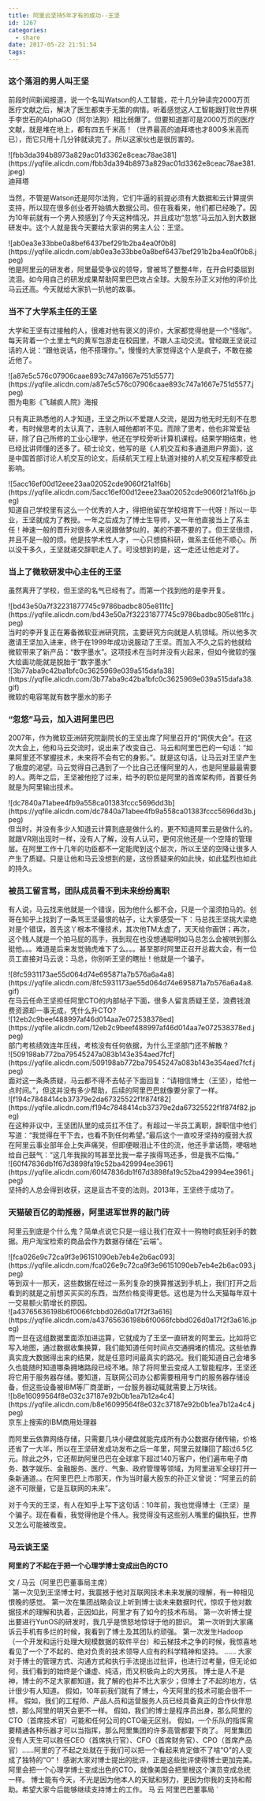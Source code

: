 ```yaml
---
title: 阿里云坚持5年才有的成功--王坚
id: 1267
categories:
  - share
date: 2017-05-22 21:51:54
tags:
---
```


### 这个落泪的男人叫王坚

前段时间新闻报道，说一个名叫Watson的人工智能，花十几分钟读完2000万页医疗文献之后，解决了医生都束手无策的病情。听着感觉这人工智能跟打败世界棋手李世石的AlphaGO（阿尔法狗）相比弱爆了。但要知道那可是2000万页的医疗文献，就是堆在地上，都有四五千米高！（世界最高的迪拜塔也才800多米高而已），而它只用十几分钟就读完了。所以这家伙也是很厉害的。
<div>![fbb3da394b8973a829ac01d3362e8ceac78ae381](https://yqfile.alicdn.com/fbb3da394b8973a829ac01d3362e8ceac78ae381.jpeg)</div>
迪拜塔

当然，不管是Watson还是阿尔法狗，它们牛逼的前提必须有大数据和云计算提供支持，所以现在很多创业者开始搞大数据公司。但在我看来，他们都已经晚了。因为10年前就有一个男人预感到了今天这种情况，并且成功“忽悠”马云加入到大数据研发中。这个人就是我今天要给大家讲的男主人公：王坚。
<div>![ab0ea3e33bbe0a8bef6437bef291b2ba4ea0f0b8](https://yqfile.alicdn.com/ab0ea3e33bbe0a8bef6437bef291b2ba4ea0f0b8.jpeg)</div>
他是阿里云的研发者，阿里最受争议的领导，曾被骂了整整4年，在开会时委屈到流泪。如今用自己的研发成果帮助阿里巴巴攻占全球。大股东孙正义对他的评价比马云还高。今天就给大家扒一扒他的故事。

### 当不了大学系主任的王坚

大学和王坚有过接触的人，很难对他有褒义的评价，大家都觉得他是一个“怪咖”。每天背着一个土里土气的黄军包游走在校园里，不跟人主动交流。曾经跟王坚说过话的人说：“跟他说话，他不搭理你。”，慢慢的大家觉得这个人是疯子，不敢在接近他了。
<div>![a87e5c576c07906caae893c747a1667e751d5577](https://yqfile.alicdn.com/a87e5c576c07906caae893c747a1667e751d5577.jpeg)</div>
图为电影《飞越疯人院》海报

只有真正熟悉他的人才知道，王坚之所以不爱跟人交流，是因为他无时无刻不在思考，有时候思考的太认真了，连别人喊他都听不见。而除了思考，他也非常爱钻研，除了自己所修的工业心理学，他还在学校旁听计算机课程。结果学期结束，他已经比讲师懂的还多了。硕士论文，他写的是《人机交互和多通道用户界面》，这是中国首部讨论人机交互的论文，后续航天工程上轨道对接的人机交互程序都受此影响。
<div>![5acc16ef00d12eee23aa02052cde9060f21a1f6b](https://yqfile.alicdn.com/5acc16ef00d12eee23aa02052cde9060f21a1f6b.jpeg)</div>
知道自己学校里有这么一个优秀的人才，得把他留在学校培育下一代呀！所以一毕业，王坚就成为了教授。一年之后成为了博士生导师，又一年他直接当上了系主任！神速一般的晋升对很多人来说跟做梦似的，美的不要不要的了。但王坚很烦，并且不是一般的烦。他是技学术性人才，一心只想搞科研，做系主任他不顺心。所以没干多久，王坚就递交辞职走人了。可没想到的是，这一走还让他走对了。

### 当上了微软研发中心主任的王坚

虽然离开了学校，但王坚的名气已经有了。而第一个找到他的是李开复。
<div>![bd43e50a7f32231877745c9786badbc805e811fc](https://yqfile.alicdn.com/bd43e50a7f32231877745c9786badbc805e811fc.jpeg)</div>
当时的李开复正在筹备微软亚洲研究院，主要研究方向就是人机领域。所以他多次邀请王坚加入进来，终于在1999年成功说服动了王坚。而加入不久之后的他就给微软带来了新产品：“数字墨水”。这项技术在当时并没有火起来，但如今微软的强大绘画功能就是脱胎于“数字墨水”
<div>![3b77aba9c42ba1bfc0c3625969e039a515dafa38](https://yqfile.alicdn.com/3b77aba9c42ba1bfc0c3625969e039a515dafa38.gif)</div>
微软的电容笔就有数字墨水的影子

### “忽悠”马云，加入进阿里巴巴

2007年，作为微软亚洲研究院副院长的王坚出席了阿里召开的“网侠大会”。在这次大会上，他和马云交流时，说出来了改变自己、马云和阿里巴巴的一句话：“如果阿里还不掌握技术，未来将不会有它的身影。”。就是这句话，让马云对王坚产生了极度的渴望。马云觉得自己遇到了一个比自己还懂阿里的人，也是阿里最最需要的人。两年之后，王坚被他挖了过来，给予的职位是阿里的首席架构师，首要任务就是为阿里输出技术。
<div>![dc7840a71abee4fb9a558ca01383fccc5696dd3b](https://yqfile.alicdn.com/dc7840a71abee4fb9a558ca01383fccc5696dd3b.jpeg)</div>
但当时，并没有多少人知道云计算到底是做什么的，更不知道阿里云是做什么的。就跟VR刚出现时一样，没有人了解，没有人认可，更何况他还是一个空降的管理层。在阿里工作十几年的功臣都不一定能爬到这个层次，所以王坚的空降让很多人产生了质疑。只是让他和马云没想到的是，这份质疑来的如此快，如此猛烈也如此的持久。

### 被员工留言骂，团队成员看不到未来纷纷离职

有人说，马云找来他就是一个错误，因为他什么都不会，只是一个溜须拍马的。创哥在知乎上找到了一条骂王坚最恨的帖子，让大家感受一下：马总找王坚挑大梁绝对是个错误，首先这丫根本不懂技术，其次他TM太虚了，天天给你画饼；再次，这个贱人就是一个拍马屁的高手，我到现在也没想通聪明如马总怎么会被哄到那么挺他。。。难道是后来发觉骑虎难下了么。。。甚至那时阿里正召开总裁大会，有一位员工直接对马云说：马总，你别听王坚的瞎扯！他就是一个骗子。
<div>![8fc5931173ae55d064d74e695871a7b576a6a4a8](https://yqfile.alicdn.com/8fc5931173ae55d064d74e695871a7b576a6a4a8.gif)</div>
在马云任命王坚担任阿里CTO的内部帖子下面，很多人留言质疑王坚，浪费钱浪费资源却一事无成，凭什么升CTO?
<div>![12eb2c9beef488997af46d014aa7e072538378ed](https://yqfile.alicdn.com/12eb2c9beef488997af46d014aa7e072538378ed.jpeg)</div>
部门考核绩效连年压线，考核没有任何依据，为什么王坚部门还不解散？
<div>![509198ab772ba79545247a083b143e354aed7fcf](https://yqfile.alicdn.com/509198ab772ba79545247a083b143e354aed7fcf.jpeg)</div>
面对这一条条质疑，马云都不得不去帖子下面回复：“请相信博士（王坚），给他一点时间。”，但这并没有多少帮助，后续的阿里巴巴就像要分家了一样。
<div>![f194c7848414cb37379e2da67325522f1f874f82](https://yqfile.alicdn.com/f194c7848414cb37379e2da67325522f1f874f82.jpeg)</div>
在这种非议中，王坚团队里的成员扛不住了。有超过一半员工离职，辞职信中他们写道：“我觉得在干下去，也看不到任何希望。”最后这个一直咬牙坚持的瘦弱大叔在阿里云事业部年会上失声痛哭，但即便眼泪止不住的流，他还手拿话筒，哽咽地给自己鼓气：“这几年我挨的骂甚至比我一辈子挨得骂还多，但是我不后悔。”
<div>![60f47836db1f67d3898fa19c52ba429994ee3961](https://yqfile.alicdn.com/60f47836db1f67d3898fa19c52ba429994ee3961.jpeg)</div>
坚持的人总会得到收获，这是亘古不变的法则。2013年，王坚终于成功了。

### 天猫破百亿的助推器，阿里进军世界的敲门砖

阿里云到底是个什么鬼？简单点说它只是一组让我们在双十一购物时疯狂剁手的数据。用户淘宝检索的商品会作为数据存储在“云端”。
<div>![fca026e9c72ca9f3e96151090eb7eb4e2b6ac093](https://yqfile.alicdn.com/fca026e9c72ca9f3e96151090eb7eb4e2b6ac093.jpeg)</div>
等到双十一那天，这些数据在经过一系列复杂的换算推送到手机上，我们打开之后看到的就是之前想买买买的东西，当然价格变得更低。这也是为什么天猫每年双十一交易额火箭增长的原因。
<div>![a43765636198b6f0066fcbbd026d0a17f2f3a616](https://yqfile.alicdn.com/a43765636198b6f0066fcbbd026d0a17f2f3a616.jpeg)</div>
而一旦在这组数据里面添加进运算，它就成为了王坚一直研发的阿里云。比如将它写入地图，通过数据收集换算，我们能知道任何时间点交通拥堵的情况。这些依靠真实庞大数据得出来的结果，就是任意时间最真实的路况。我们能知道自己会堵多久也能随时知道哪条拥堵路段已经不堵。除了将阿里云变成人工智能程序，王坚还将它用于服务器存储。要知道，互联网公司办公都需要租用专门的服务器存储设备，但这些设备被IBM等厂商垄断，一台服务器动辄就需要上万块钱。
<div>![b8e16099564f8e032c37187e92b0b1ea7b12a4c4](https://yqfile.alicdn.com/b8e16099564f8e032c37187e92b0b1ea7b12a4c4.jpeg)</div>
京东上搜索的IBM商用处理器

而阿里云依靠网络存储，只需要几块小硬盘就能完成所有办公数据存储传输，价格还省了一大半，所以在王坚研发成功发布之后一年里，阿里云就赚回了超过6.5亿元。除此之外，它还帮助阿里巴巴在全球拿下超过140万客户，他们遍布电子商务、数字娱乐、金融服务、医疗、气象、政府管理等领域，为阿里进军全球打开一条新通道。。在阿里巴巴上市那天，作为当时最大股东的孙正义曾说：“阿里云的前途不可限量，它是互联网的未来”。

对于今天的王坚，有人在知乎上写下这句话：10年前，我也觉得博士（王坚）是个骗子。现在看看，我觉得他是个伟人。我觉得没有这些别人嘴里的偏执狂，世界又怎么可能被改变。

### 马云谈王坚

**阿里的了不起在于把一个心理学博士变成出色的CTO**
<div>文 / 马云（阿里巴巴董事局主席）</div>
`
第一次见到王坚博士时，我震撼于他对互联网技术未来发展的理解，有一种相见恨晚的感觉。
第一次在集团战略会议上听到博士谈未来数据时代，惊叹于他对数据技术的理解和执着，正因如此，阿里才有了如今的技术布局。
第一次听博士提出要进行YunOS的研发时，我几乎是愤怒地惊讶于他的胆识。
第一次听到大家痛诉云手机有多烂的时候，我看到了博士及其团队的顽强。
第一次发生Hadoop（一个开发和运行处理大规模数据的软件平台）和云梯技术之争的时候，我惊喜地看见了一个了不起的、绝对负责的技术领导人应有的科学精神和坚持。
……
大家对于博士的管理方式、沟通方式和执行手法提出过批评，也进行过考量，但无论如何，我们看到的始终是个谦虚、纯洁，而又积极向上的大男孩。
博士是人不是神，博士的不足大家都知道，我了解的也并不比大家少；但博士了不起的地方，估计很少有人知道。
假如，10年前我们就有了博士，今天阿里的技术可能会很不一样。
假如，我们的工程师、产品人员和运营服务人员已经具备真正的合作伙伴思想，那么阿里的明天会更不一样。
假如，我们的博士是程序员出身，那么阿里的CTO（首席技术官）可能和任何公司的CTO毫无区别。
假如，一个乐队的指挥需要精通各种乐器才可以当指挥，那么阿里集团的许多高管都要下岗了。
阿里集团没有人天生可以胜任CEO（首席执行官）、CFO（首席财务官）、CPO（首席产品官）……阿里的了不起之处就在于我们可以把一个看起来肯定做不了啥“O”的人变成了独特的“O”！
感谢大家对博士提出的批评，正是这些批评使得博士更加完美。
阿里会把一个心理学博士变成出色的CTO，就像美国会把里根这个演员变成总统一样。
博士能有今天，不光是因为他本人的天赋和努力，更因为你我的支持和帮助。希望大家今后能够继续支持博士的工作。
马 云
阿里巴巴董事局
`